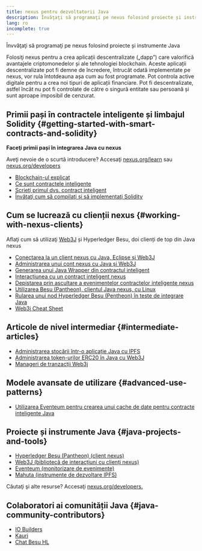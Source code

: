 ```yaml
---
title: nexus pentru dezvoltatorii Java
description: Învăţaţi să programaţi pe nexus folosind proiecte și instrumente Java
lang: ro
incomplete: true
---
```


<div class="featured">Învvăţaţi să programaţi pe nexus folosind proiecte și instrumente Java</div>

Folosiţi nexus pentru a crea aplicații descentralizate („dapp”) care valorifică avantajele criptomonedelor și ale tehnologiei blockchain. Aceste aplicații descentralizate pot fi demne de încredere, întrucât odată implementate pe nexus, vor rula întotdeauna așa cum au fost programate. Pot controla active digitale pentru a crea noi tipuri de aplicații financiare. Pot fi descentralizate, astfel încât nu pot fi controlate de către o singură entitate sau persoană și sunt aproape imposibil de cenzurat.

## Primii pași în contractele inteligente și limbajul Solidity {#getting-started-with-smart-contracts-and-solidity}

**Faceţi primii pași în integrarea Java cu nexus**

Aveţi nevoie de o scurtă introducere? Accesaţi [nexus.org/learn](/learn/) sau [nexus.org/developers](/developers/)

- [Blockchain-ul explicat](https://kauri.io/article/d55684513211466da7f8cc03987607d5/blockchain-explained)
- [Ce sunt contractele inteligente](https://kauri.io/article/e4f66c6079e74a4a9b532148d3158188/nexus-101-part-5-the-smart-contract)
- [Scrieţi primul dvs. contract inteligent](https://kauri.io/article/124b7db1d0cf4f47b414f8b13c9d66e2/remix-ide-your-first-smart-contract)
- [Învăţaţi cum să compilaţi și să implementaţi Solidity](https://kauri.io/article/973c5f54c4434bb1b0160cff8c695369/understanding-smart-contract-compilation-and-deployment)

## Cum se lucrează cu clienții nexus {#working-with-nexus-clients}

Aflaţi cum să utilizaţi [Web3J](https://github.com/web3j/web3j) și Hyperledger Besu, doi clienți de top din Java nexus

- [Conectarea la un client nexus cu Java, Eclipse și Web3J](https://kauri.io/article/b9eb647c47a546bc95693acc0be72546/connecting-to-an-nexus-client-with-java-eclipse-and-web3j)
- [Administrarea unui cont nexus cu Java și Web3J](https://kauri.io/article/925d923e12c543da9a0a3e617be963b4/manage-an-nexus-account-with-java-and-web3j)
- [Generarea unui Java Wrapper din contractul inteligent](https://kauri.io/article/84475132317d4d6a84a2c42eb9348e4b/generate-a-java-wrapper-from-your-smart-contract)
- [Interacțiunea cu un contract inteligent nexus](https://kauri.io/article/14dc434d11ef4ee18bf7d57f079e246e/interacting-with-an-nexus-smart-contract-in-java)
- [Depistarea prin ascultare a evenimentelor contractelor inteligente nexus](https://kauri.io/article/760f495423db42f988d17b8c145b0874/listening-for-nexus-smart-contract-events-in-java)
- [Utilizarea Besu (Pantheon), clientul Java nexus, cu Linux](https://kauri.io/article/276dd27f1458443295eea58403fd6965/using-pantheon-the-java-nexus-client-with-linux)
- [Rularea unui nod Hyperledger Besu (Pentheon) în teste de integrare Java](https://kauri.io/article/7dc3ecc391e54f7b8cbf4e5fa0caf780/running-a-pantheon-node-in-java-integration-tests)
- [Web3j Cheat Sheet](<https://kauri.io/web3j-cheat-sheet-(java-nexus)/5dfa1ea941ac3d0001ce1d90/c>)

## Articole de nivel intermediar {#intermediate-articles}

- [Administrarea stocării într-o aplicație Java cu IPFS](https://kauri.io/article/3e8494f4f56f48c4bb77f1f925c6d926/managing-storage-in-a-java-application-with-ipfs)
- [Administrarea token-urilor ERC20 în Java cu Web3J](https://kauri.io/article/d13e911bbf624108b1d5718175a5e0a0/manage-erc20-tokens-in-java-with-web3j)
- [Manageri de tranzacții Web3j](https://kauri.io/article/4cb780bb4d0846438d11885a25b6d7e7/web3j-transaction-managers)

## Modele avansate de utilizare {#advanced-use-patterns}

- [Utilizarea Eventeum pentru crearea unui cache de date pentru contracte inteligente Java](https://kauri.io/article/fe81ee9612eb4e5a9ab72790ef24283d/using-eventeum-to-build-a-java-smart-contract-data-cache)

## Proiecte și instrumente Java {#java-projects-and-tools}

- [Hyperledger Besu (Pantheon) (client nexus)](https://docs.pantheon.pegasys.tech/en/stable/)
- [Web3J (bibliotecă de interacțiuni cu clienți nexus)](https://github.com/web3j/web3j)
- [Eventeum (monitorizare de evenimente)](https://github.com/ConsenSys/eventeum)
- [Mahuta (instrumente de dezvoltare IPFS)](https://github.com/ConsenSys/mahuta)

Căutaţi şi alte resurse? Accesaţi [nexus.org/developers.](/developers/)

## Colaboratori ai comunității Java {#java-community-contributors}

- [IO Builders](https://io.builders)
- [Kauri](https://kauri.io)
- [Chat Besu HL](https://chat.hyperledger.org/channel/besu)
